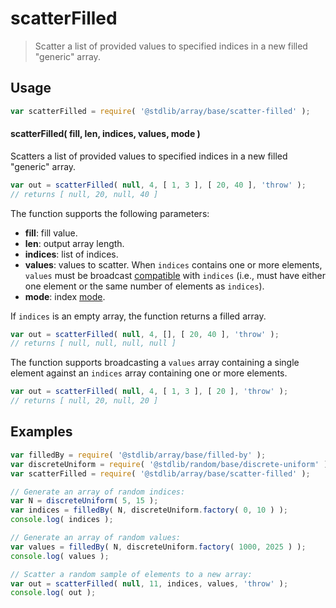 <!--

@license Apache-2.0

Copyright (c) 2025 The Stdlib Authors.

Licensed under the Apache License, Version 2.0 (the "License");
you may not use this file except in compliance with the License.
You may obtain a copy of the License at

   http://www.apache.org/licenses/LICENSE-2.0

Unless required by applicable law or agreed to in writing, software
distributed under the License is distributed on an "AS IS" BASIS,
WITHOUT WARRANTIES OR CONDITIONS OF ANY KIND, either express or implied.
See the License for the specific language governing permissions and
limitations under the License.

-->

# scatterFilled

> Scatter a list of provided values to specified indices in a new filled "generic" array.

<section class="usage">

## Usage

```javascript
var scatterFilled = require( '@stdlib/array/base/scatter-filled' );
```

#### scatterFilled( fill, len, indices, values, mode )

Scatters a list of provided values to specified indices in a new filled "generic" array.

```javascript
var out = scatterFilled( null, 4, [ 1, 3 ], [ 20, 40 ], 'throw' );
// returns [ null, 20, null, 40 ]
```

The function supports the following parameters:

-   **fill**: fill value.
-   **len**: output array length.
-   **indices**: list of indices.
-   **values**: values to scatter. When `indices` contains one or more elements, `values` must be broadcast [compatible][@stdlib/ndarray/base/broadcast-shapes] with `indices` (i.e., must have either one element or the same number of elements as `indices`).
-   **mode**: index [mode][@stdlib/ndarray/base/ind].

If `indices` is an empty array, the function returns a filled array.

```javascript
var out = scatterFilled( null, 4, [], [ 20, 40 ], 'throw' );
// returns [ null, null, null, null ]
```

The function supports broadcasting a `values` array containing a single element against an `indices` array containing one or more elements.

```javascript
var out = scatterFilled( null, 4, [ 1, 3 ], [ 20 ], 'throw' );
// returns [ null, 20, null, 20 ]
```

</section>

<!-- /.usage -->

<section class="notes">

</section>

<!-- /.notes -->

<section class="examples">

## Examples

<!-- eslint no-undef: "error" -->

```javascript
var filledBy = require( '@stdlib/array/base/filled-by' );
var discreteUniform = require( '@stdlib/random/base/discrete-uniform' );
var scatterFilled = require( '@stdlib/array/base/scatter-filled' );

// Generate an array of random indices:
var N = discreteUniform( 5, 15 );
var indices = filledBy( N, discreteUniform.factory( 0, 10 ) );
console.log( indices );

// Generate an array of random values:
var values = filledBy( N, discreteUniform.factory( 1000, 2025 ) );
console.log( values );

// Scatter a random sample of elements to a new array:
var out = scatterFilled( null, 11, indices, values, 'throw' );
console.log( out );
```

</section>

<!-- /.examples -->

<!-- Section for related `stdlib` packages. Do not manually edit this section, as it is automatically populated. -->

<section class="related">

</section>

<!-- /.related -->

<!-- Section for all links. Make sure to keep an empty line after the `section` element and another before the `/section` close. -->

<section class="links">

[@stdlib/ndarray/base/ind]: https://github.com/stdlib-js/stdlib/tree/develop/lib/node_modules/%40stdlib/ndarray/base/ind

[@stdlib/ndarray/base/broadcast-shapes]: https://github.com/stdlib-js/stdlib/tree/develop/lib/node_modules/%40stdlib/ndarray/base/broadcast-shapes

</section>

<!-- /.links -->
